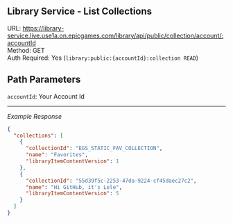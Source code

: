 ## Library Service - List Collections

URL: https://library-service.live.use1a.on.epicgames.com/library/api/public/collection/account/:accountId \
Method: GET \
Auth Required: Yes (`library:public:{accountId}:collection READ`)

## Path Parameters

`accountId`: Your Account Id

---

_Example Response_

```json
{
  "collections": [
    {
      "collectionId": "EGS_STATIC_FAV_COLLECTION",
      "name": "Favorites",
      "libraryItemContentVersion": 1
    },
    {
      "collectionId": "55d39f5c-2253-47da-9224-cf45daec27c2",
      "name": "Hi GitHub, it's Lele",
      "libraryItemContentVersion": 5
    }
  ]
}
```
